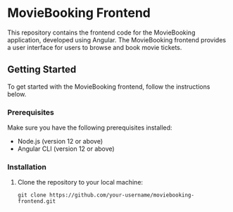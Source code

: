 # MovieBooking Frontend

This repository contains the frontend code for the MovieBooking application, developed using Angular. The MovieBooking frontend provides a user interface for users to browse and book movie tickets.

## Getting Started

To get started with the MovieBooking frontend, follow the instructions below.

### Prerequisites

Make sure you have the following prerequisites installed:

- Node.js (version 12 or above)
- Angular CLI (version 12 or above)

### Installation

1. Clone the repository to your local machine:

   ```shell
   git clone https://github.com/your-username/moviebooking-frontend.git
